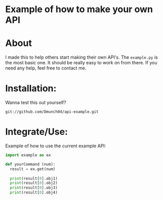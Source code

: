 # Example of how to make your own API

# About
I made this to help others start making their own API's. The `example.py` is the most basic one. It should be really easy to work on from there. If you need any help, feel free to contact me.

# Installation:
Wanna test this out yourself?
```
git://github.com/Dmunch04/api-example.git
```

# Integrate/Use:
Example of how to use the current example API:
```python
import example as ex

def yourCommand (num):
  result = ex.get(num)
  
  print(result[0].obj1)
  print(result[0].obj2)
  print(result[0].obj3)
  print(result[0].obj4)
```

